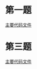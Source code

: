 # 第一题
[主要代码文件](../../../../nio02/src/main/java/io/github/kimmking/gateway/outbound/okhttp/OkhttpOutboundHandler.java)

# 第三题
[主要代码文件](../../../../nio02/src/main/java/io/github/kimmking/gateway/filter/MyRequestFilter.java)
